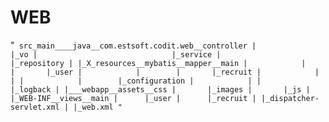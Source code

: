 # WEB
"`
src_main____java__com.estsoft.codit.web__controller
        |                              |_vo
        |                              |_service
        |                              |_repository
        |
        |_X_resources__mybatis__mapper__main
        |            |        |       |_user
        |            |        |       |_recruit
        |            |        |
        |            |        |_configuration
        |            |
        |            |_logback
        |
        |___webapp__assets__css
                  |       |_images
                  |       |_js
                  |
                  |_WEB-INF__views__main
                           |      |_user
                           |      |_recruit
                           |
                           |_dispatcher-servlet.xml
                           |
                           |_web.xml
"`

